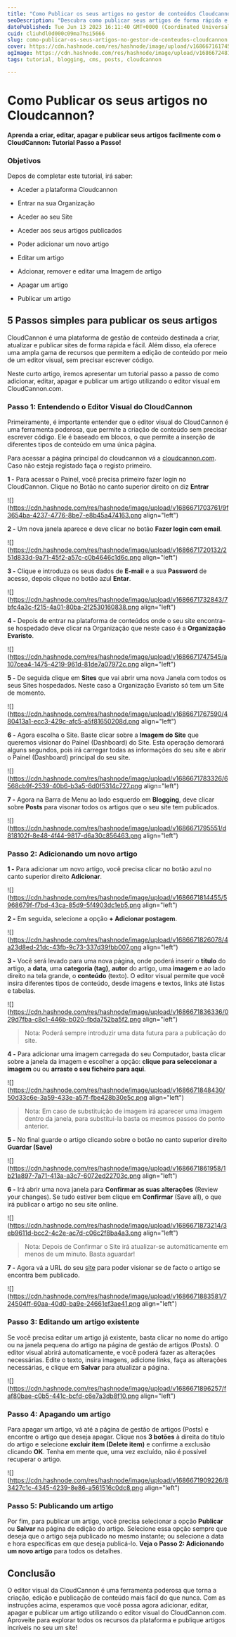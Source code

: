 ```yaml
---
title: "Como Publicar os seus artigos no gestor de conteúdos Cloudcannon?"
seoDescription: "Descubra como publicar seus artigos de forma rápida e fácil no Cloudcannon.com!"
datePublished: Tue Jun 13 2023 16:11:40 GMT+0000 (Coordinated Universal Time)
cuid: cliuhdl0d000c09ma7hsi5666
slug: como-publicar-os-seus-artigos-no-gestor-de-conteudos-cloudcannon
cover: https://cdn.hashnode.com/res/hashnode/image/upload/v1686671617459/2632e737-712b-4690-a8d5-eaf14251c18f.png
ogImage: https://cdn.hashnode.com/res/hashnode/image/upload/v1686672481752/12a38c28-a629-4642-838c-fdc633428833.png
tags: tutorial, blogging, cms, posts, cloudcannon

---
```


# Como Publicar os seus artigos no Cloudcannon?

**Aprenda a criar, editar, apagar e publicar seus artigos facilmente com o CloudCannon: Tutorial Passo a Passo!**

### Objetivos

Depos de completar este tutorial, irá saber:

* Aceder a plataforma Cloudcannon
    
* Entrar na sua Organização
    
* Aceder ao seu Site
    
* Aceder aos seus artigos publicados
    
* Poder adicionar um novo artigo
    
* Editar um artigo
    
* Adcionar, remover e editar uma Imagem de artigo
    
* Apagar um artigo
    
* Publicar um artigo
    

## 5 Passos simples para publicar os seus artigos

CloudCannon é uma plataforma de gestão de conteúdo destinada a criar, atualizar e publicar sites de forma rápida e fácil. Além disso, ela oferece uma ampla gama de recursos que permitem a edição de conteúdo por meio de um editor visual, sem precisar escrever código.

Neste curto artigo, iremos apresentar um tutorial passo a passo de como adicionar, editar, apagar e publicar um artigo utilizando o editor visual em CloudCannon.com.

### Passo 1: Entendendo o Editor Visual do CloudCannon

Primeiramente, é importante entender que o editor visual do CloudCannon é uma ferramenta poderosa, que permite a criação de conteúdo sem precisar escrever código. Ele é baseado em blocos, o que permite a inserção de diferentes tipos de conteúdo em uma única página.

Para acessar a página principal do cloudcannon vá a [cloudcannon.com](https://cloudcannon.com/). Caso não esteja registado faça o registo primeiro.

**1 -** Para acessar o Painel, você precisa primeiro fazer login no CloudCannon. Clique no Botão no canto superior direito on diz **Entrar**

![](https://cdn.hashnode.com/res/hashnode/image/upload/v1686671703761/9f3654ba-4237-4776-8be7-e8b45a474163.png align="left")

**2 -** Um nova janela aparece e deve clicar no botão **Fazer login com email**.

![](https://cdn.hashnode.com/res/hashnode/image/upload/v1686671720132/251d833d-9a71-45f2-a57c-c0b4646c1d6c.png align="left")

**3 -** Clique e introduza os seus dados de **E-mail** e a sua **Password** de acesso, depois clique no botão azul **Entar**.

![](https://cdn.hashnode.com/res/hashnode/image/upload/v1686671732843/7bfc4a3c-f215-4a01-80ba-2f2530160838.png align="left")

**4 -** Depois de entrar na plataforma de conteúdos onde o seu site encontra-se hospedado deve clicar na Organização que neste caso é a **Organização Evaristo**.

![](https://cdn.hashnode.com/res/hashnode/image/upload/v1686671747545/a107cea4-1475-4219-961d-81de7a07972c.png align="left")

**5 -** De seguida clique em **Sites** que vai abrir uma nova Janela com todos os seus Sites hospedados. Neste caso a Organização Evaristo só tem um Site de momento.

![](https://cdn.hashnode.com/res/hashnode/image/upload/v1686671767590/480413a1-ecc3-429c-afc5-a5f81650208d.png align="left")

**6 -** Agora escolha o Site. Baste clicar sobre a **Imagem do Site** que queremos visionar do Painel (Dashboard) do Site. Esta operação demorará alguns segundos, pois irá carregar todas as informações do seu site e abrir o Painel (Dashboard) principal do seu site.

![](https://cdn.hashnode.com/res/hashnode/image/upload/v1686671783326/6568cb9f-2539-40b6-b3a5-6d0f5314c727.png align="left")

**7 -** Agora na Barra de Menu ao lado esquerdo em **Blogging**, deve clicar sobre **Posts** para visonar todos os artigos que o seu site tem publicados.

![](https://cdn.hashnode.com/res/hashnode/image/upload/v1686671795551/d818102f-8e48-4f44-9817-d6a30c856463.png align="left")

### Passo 2: Adicionando um novo artigo

**1 -** Para adicionar um novo artigo, você precisa clicar no botão azul no canto superior direito **Adicionar**.

![](https://cdn.hashnode.com/res/hashnode/image/upload/v1686671814455/5968679f-f7bd-43ca-85d9-5f4903dc1eb5.png align="left")

**2 -** Em seguida, selecione a opção **\+ Adicionar postagem**.

![](https://cdn.hashnode.com/res/hashnode/image/upload/v1686671826078/4a23d8ed-21dc-43fb-9c73-337d39fbb007.png align="left")

**3 -** Você será levado para uma nova página, onde poderá inserir o **título** do artigo, a **data**, uma **categoria (tag)**, **autor** do artigo, uma **imagem** e ao lado direito na tela grande, o **conteúdo** (texto). O editor visual permite que você insira diferentes tipos de conteúdo, desde imagens e textos, links até listas e tabelas.

![](https://cdn.hashnode.com/res/hashnode/image/upload/v1686671836336/029d7fba-c8c1-446b-b020-fbda752ba5f2.png align="left")

> Nota: Poderá sempre introduzir uma data futura para a publicação do site.

**4 -** Para adicionar uma imagem carregada do seu Computador, basta clicar sobre a janela da imagem e escolher a opção: **clique para seleccionar a imagem** ou ou **arraste o seu ficheiro para aqui**.

![](https://cdn.hashnode.com/res/hashnode/image/upload/v1686671848430/50d33c6e-3a59-433e-a57f-fbe428b30e5c.png align="left")

> Nota: Em caso de substituição de imagem irá aparecer uma imagem dentro da janela, para substitui-la basta os mesmos passos do ponto anterior.

**5 -** No final guarde o artigo clicando sobre o botão no canto superior direito **Guardar (Save)**

![](https://cdn.hashnode.com/res/hashnode/image/upload/v1686671861958/1b21a897-7a71-413a-a3c7-6072ed22703c.png align="left")

**6 -** Irá abrir uma nova janela para **Confirmar as suas alterações** (Review your changes). Se tudo estiver bem clique em **Confirmar** (Save all), o que irá publicar o artigo no seu site online.

![](https://cdn.hashnode.com/res/hashnode/image/upload/v1686671873214/3eb9611d-bcc2-4c2e-ac7d-c06c2f8ba4a3.png align="left")

> Nota: Depois de Confirmar o Site irá atualizar-se automáticamente em menos de um minuto. Basta aguardar!

**7 -** Agora vá a URL do seu [site](https://evaristoamaro.pt) para poder visionar se de facto o artigo se encontra bem publicado.

![](https://cdn.hashnode.com/res/hashnode/image/upload/v1686671883581/724504ff-60aa-40d0-ba9e-24661ef3ae41.png align="left")

### Passo 3: Editando um artigo existente

Se você precisa editar um artigo já existente, basta clicar no nome do artigo ou na janela pequena do artigo na página de gestão de artigos (Posts). O editor visual abrirá automaticamente, e você poderá fazer as alterações necessárias. Edite o texto, insira imagens, adicione links, faça as alterações necessárias, e clique em **Salvar** para atualizar a página.

![](https://cdn.hashnode.com/res/hashnode/image/upload/v1686671896257/faf80bae-c0b5-441c-bcfd-c6e7a3db8f10.png align="left")

### Passo 4: Apagando um artigo

Para apagar um artigo, vá até a página de gestão de artigos (Posts) e encontre o artigo que deseja apagar. Clique nos **3 botões** à direita do título do artigo e selecione **excluir item (Delete item)** e confirme a exclusão clicando **OK**. Tenha em mente que, uma vez excluído, não é possível recuperar o artigo.

![](https://cdn.hashnode.com/res/hashnode/image/upload/v1686671909226/83427c1c-4345-4239-8e86-a561516c0dc8.png align="left")

### Passo 5: Publicando um artigo

Por fim, para publicar um artigo, você precisa selecionar a opção **Publicar** ou **Salvar** na página de edição do artigo. Selecione essa opção sempre que deseja que o artigo seja publicado no mesmo instante; ou selecione a data e hora específicas em que deseja publicá-lo. **Veja o Passo 2: Adicionando um novo artigo** para todos os detalhes.

## Conclusão

O editor visual da CloudCannon é uma ferramenta poderosa que torna a criação, edição e publicação de conteúdo mais fácil do que nunca. Com as instruções acima, esperamos que você possa agora adicionar, editar, apagar e publicar um artigo utilizando o editor visual do CloudCannon.com. Aproveite para explorar todos os recursos da plataforma e publique artigos incríveis no seu um site!